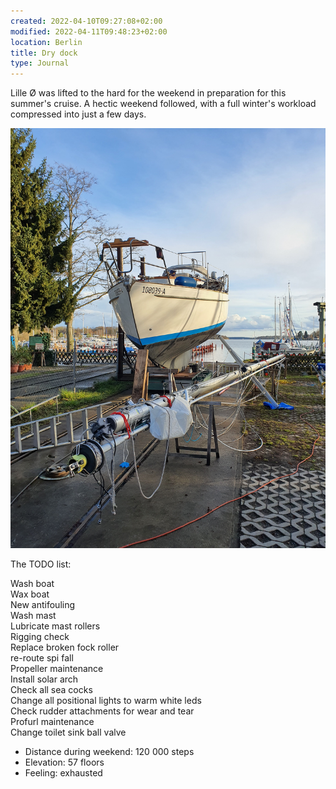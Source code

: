 ```yaml
---
created: 2022-04-10T09:27:08+02:00
modified: 2022-04-11T09:48:23+02:00
location: Berlin
title: Dry dock
type: Journal
---
```


Lille Ø was lifted to the hard for the weekend in preparation for this summer's cruise. A hectic weekend followed, with a full winter's workload compressed into just a few days.

![Status in the end of Saturday](../2022/e8ce05184bf0b172d9d0f039a07534f1.jpg) 

The TODO list:


Wash boat\
Wax boat\
New antifouling\
Wash mast\
Lubricate mast rollers\
Rigging check\
Replace broken fock roller\
re-route spi fall\
Propeller maintenance \
Install solar arch\
Check all sea cocks\
Change all positional lights to warm white leds\
Check rudder attachments for wear and tear\
Profurl maintenance\
Change toilet sink ball valve

* Distance during weekend: 120 000 steps
* Elevation: 57 floors
* Feeling: exhausted

